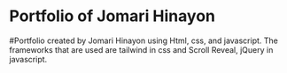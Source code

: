# Portfolio of Jomari Hinayon

#Portfolio created by Jomari Hinayon using Html, css, and javascript.
The frameworks that are used are tailwind in css and Scroll Reveal, jQuery in javascript.
